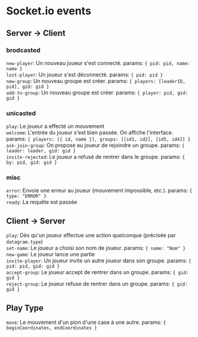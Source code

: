 # Socket.io events
## Server -> Client
### brodcasted

`new-player`:		Un nouveau joueur s'est connecté. params: `{ pid: pid, name: name }`  
`lost-player`:		Un joueur s'est déconnecté. params: `{ pid: pid }`  
`new-group`:		Un nouveau groupe est créer. params: `{ players: [leaderID, pid], gid: gid }`  
`add-to-group`:		Un nouveau groupe est créer. params: `{ player: pid, gid: gid }`  

### unicasted
`play`:			Le joueur a effecté un mouvement  
`welcome`:		L'entrée du joueur s'est bien passée. On affiche l'interface. params: `{ players: [{ id, name }], groups: [[id1, id2], [id5, id4]] }`  
`ask-join-group`:	On propose au joueur de rejoindre un groupe. params: `{ leader: leader, gid: gid }`  
`invite-rejected`:	Le joueur a refusé de rentrer dans le groupe. params: `{ by: pid, gid: gid }`  

### misc
`error`:		Envoie une erreur au joueur (mouvement impossible, etc.). params: `{ type: "ERROR" }`  
`ready`:		La requête est passée  

## Client -> Server
`play`: 		Dès qu'un joueur effectue une action quelconque (précisée par `datagram.type`)  
`set-name`:		Le joueur a choisi son nom de joueur. params: `{ name: "Nom" }`  
`new-game`:		Le joueur lance une partie  
`invite-player`:	Un joueur invite un autre joueur dans son groupe. params: `{ pid: pid, gid: gid }`  
`accept-group`:		Le joueur accept de rentrer dans un groupe. params: `{ gid: gid }`  
`reject-group`:		Le joueur refuse de rentrer dans un groupe. params: `{ gid: gid }`  

## Play Type
`move`:		Le mouvement d'un pion d'une case à une autre. params: `{ beginCoordinates, endCoordinates }`  
